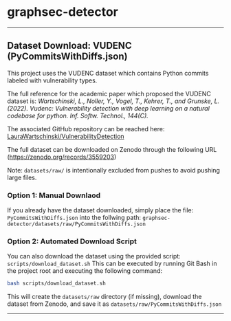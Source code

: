 # graphsec-detector
---

## Dataset Download: VUDENC (PyCommitsWithDiffs.json)
This project uses the VUDENC dataset which contains Python commits labeled with vulnerability types. 

The full reference for the academic paper which proposed the VUDENC dataset is: *Wartschinski, L., Noller, Y., Vogel, T., Kehrer, T., and Grunske, L. (2022). Vudenc: Vulnerability detection with deep learning on a natural codebase for python. Inf. Softw. Technol., 144(C).*

The associated GitHub repository can be reached here: [LauraWartschinski/VulnerabilityDetection](https://github.com/LauraWartschinski/VulnerabilityDetection/tree/master)

The full dataset can be downloaded on Zenodo through the following URL (https://zenodo.org/records/3559203)

Note: `datasets/raw/` is intentionally excluded from pushes to avoid pushing large files.

### Option 1: Manual Downlaod
If you already have the dataset downloaded, simply place the file:
`PyCommitsWithDiffs.json`
into the follwing path:
`graphsec-detector/datasets/raw/PyCommitsWithDiffs.json`

### Option 2: Automated Download Script
You can also download the dataset using the provided script:
`scripts/download_dataset.sh`
This can be executed by running Git Bash in the project root and executing the following command:
```sh
bash scripts/download_dataset.sh
```
This will create the `datasets/raw` directory (if missing), download the dataset from Zenodo, and save it as `datasets/raw/PyCommitsWithDiffs.json`

---
